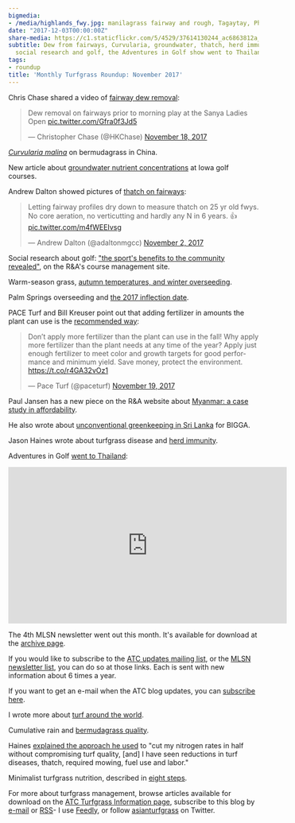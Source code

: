 ```yaml
---
bigmedia:
- /media/highlands_fwy.jpg: manilagrass fairway and rough, Tagaytay, Philippines
date: "2017-12-03T00:00:00Z"
share-media: https://c1.staticflickr.com/5/4529/37614130244_ac6863812a_b_d.jpg
subtitle: Dew from fairways, Curvularia, groundwater, thatch, herd immunity, overseeding,
  social research and golf, the Adventures in Golf show went to Thailand, and more
tags:
- roundup
title: 'Monthly Turfgrass Roundup: November 2017'
---
```


Chris Chase shared a video of [fairway dew removal](https://twitter.com/HKChase/status/931817319189291008):

<blockquote class="twitter-video" data-lang="en"><p lang="en" dir="ltr">Dew removal on fairways prior to morning play at the Sanya Ladies Open <a href="https://t.co/Gfra0f3Jd5">pic.twitter.com/Gfra0f3Jd5</a></p>&mdash; Christopher Chase (@HKChase) <a href="https://twitter.com/HKChase/status/931817319189291008?ref_src=twsrc%5Etfw">November 18, 2017</a></blockquote>
<script async src="https://platform.twitter.com/widgets.js" charset="utf-8"></script>

[*Curvularia malina*](https://link.springer.com/article/10.1007/s10658-017-1390-7) on bermudagrass in China. 

New article about [groundwater nutrient concentrations](http://onlinelibrary.wiley.com/doi/10.1111/1752-1688.12604/full) at Iowa golf courses.

Andrew Dalton showed pictures of [thatch on fairways](https://twitter.com/adaltonmgcc/status/926075709042446336):

<blockquote class="twitter-tweet" data-lang="en"><p lang="en" dir="ltr">Letting fairway profiles dry down to measure thatch on 25 yr old fwys. No core aeration, no verticutting and hardly any N in 6 years. 👍 <a href="https://t.co/m4fWEEIvsg">pic.twitter.com/m4fWEEIvsg</a></p>&mdash; Andrew Dalton (@adaltonmgcc) <a href="https://twitter.com/adaltonmgcc/status/926075709042446336?ref_src=twsrc%5Etfw">November 2, 2017</a></blockquote>
<script async src="https://platform.twitter.com/widgets.js" charset="utf-8"></script>

Social research about golf: ["the sport's benefits to the community revealed"](http://golfcoursemanagement.randa.org/en/Whats-new/2017/11/AGIC.aspx), on the R&A's course management site.

Warm-season grass, [autumn temperatures, and winter overseeding](http://www.asianturfgrass.com/2017-11-05-overseeding-inflection/).

Palm Springs overseeding and [the 2017 inflection date](http://www.asianturfgrass.com/2017-11-13-palm-springs-overseed-inflection-2017/).

PACE Turf and Bill Kreuser point out that adding fertilizer in amounts the plant can use is the [recommended way](https://twitter.com/paceturf/status/932280385538465795):

<blockquote class="twitter-tweet" data-lang="en"><p lang="en" dir="ltr">Don’t apply more fertilizer than the plant can use in the fall! Why apply more fertilizer than the plant needs at any time of the year? Apply just enough fertilizer to meet color and growth targets for good performance and minimum yield. Save money, protect the environment. <a href="https://t.co/r4GA32vOz1">https://t.co/r4GA32vOz1</a></p>&mdash; Pace Turf (@paceturf) <a href="https://twitter.com/paceturf/status/932280385538465795?ref_src=twsrc%5Etfw">November 19, 2017</a></blockquote>
<script async src="https://platform.twitter.com/widgets.js" charset="utf-8"></script>

Paul Jansen has a new piece on the R&A website about [Myanmar: a case study in affordability](http://golfcoursemanagement.randa.org/en/My-view/2017/11/Paul-Jansen.aspx).

He also wrote about [unconventional greenkeeping in Sri Lanka](http://www.jansengolfdesign.com/blog/golf-greenkeeping-in-sri-lanka/) for BIGGA.

Jason Haines wrote about turfgrass disease and [herd immunity](http://www.turfhacker.com/2017/11/herd-immunity-and-disease-spread.html).

Adventures in Golf [went to Thailand](https://youtu.be/_JAQHi_WVA8):

<iframe width="560" height="315" src="https://www.youtube.com/embed/_JAQHi_WVA8?rel=0" frameborder="0" allowfullscreen></iframe>

The 4th MLSN newsletter went out this month. It's available for download at the [archive page](http://www.asianturfgrass.com/archive/).

If you would like to subscribe to the [ATC updates mailing list](http://www.subscribepage.com/atcupdate), or the [MLSN newsletter list](http://www.subscribepage.com/mlsn), you can do so at those links. Each is sent with new information about 6 times a year. 

If you want to get an e-mail when the ATC blog updates, you can [subscribe here](http://www.subscribepage.com/atc_blog_email).

I wrote more about [turf around the world](http://www.asianturfgrass.com/2017-11-15-turf-around-the-world/).

Cumulative rain and [bermudagrass quality](http://www.asianturfgrass.com/2017-11-16-bermudagrass-and-year-to-date-rain/).

Haines [explained the approach he used](http://www.turfhacker.com/2017/11/the-evolution-of-precision-fertilizer.html) to "cut my nitrogen rates in half without compromising turf quality, [and] I have seen reductions in turf diseases, thatch, required mowing, fuel use and labor."

Minimalist turfgrass nutrition, described in [eight steps](http://www.asianturfgrass.com/2017-11-27-minimalist-turfgrass-nutrition/).

For more about turfgrass management, browse articles available for download on the [ATC Turfgrass Information page](http://www.micahwoods.typepad.com/test_static/turf-information.html), subscribe to this blog by [e-mail](http://www.subscribepage.com/atc_blog_email) or [RSS](http://www.asianturfgrass.com/feed.xml)- I use [Feedly](http://cloud.feedly.com/#welcome), or follow [asianturfgrass](https://twitter.com/asianturfgrass) on Twitter.
